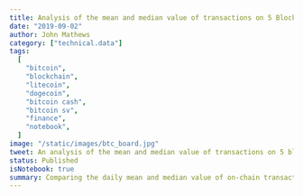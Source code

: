 ```yaml
---
title: Analysis of the mean and median value of transactions on 5 Blockchains
date: "2019-09-02"
author: John Mathews
category: ["technical.data"]
tags:
  [
    "bitcoin",
    "blockchain",
    "litecoin",
    "dogecoin",
    "bitcoin cash",
    "bitcoin sv",
    "finance",
    "notebook",
  ]
image: "/static/images/btc_board.jpg"
tweet: An analysis of the mean and median value of transactions on 5 blockchains
status: Published
isNotebook: true
summary: Comparing the daily mean and median value of on-chain transactions gives an indication of the extent of organic blockchain use. Comparing the mean-median ratio (MMR) across different Bitcoin forks shows that Bitcoin (BTC) is the least influenced by "whales".
---
```

